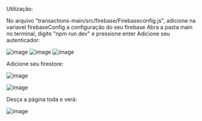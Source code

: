 Utilização:

No arquivo "transactions-main/src/firebase/Firebaseconfig.js", adicione na variavel firebaseConfig a configuração do seu firebase
Abra a pasta main no terminal, digite "npm run dev" e pressione enter
Adicione seu autenticador:

![image](https://github.com/LucasPizol/transactions/assets/131599316/3bb7b632-e040-4552-be60-16d6e30fe40c)
![image](https://github.com/LucasPizol/transactions/assets/131599316/f41cec0a-d7a6-4b72-8d33-20a3db130cb7)
![image](https://github.com/LucasPizol/transactions/assets/131599316/396f7eb2-2442-4ddd-a005-f1771e16ee44)

Adicione seu firestore:

![image](https://github.com/LucasPizol/transactions/assets/131599316/b1e4b7a8-b99e-438c-89de-9fbe9dd0d534)


![image](https://github.com/LucasPizol/transactions/assets/131599316/7e32ff5c-8b60-414d-b5c9-0ef43f13c342)

Desça a página toda e verá:

![image](https://github.com/LucasPizol/transactions/assets/131599316/5e8bc339-9ec6-48e5-808f-ba10571d2917)
